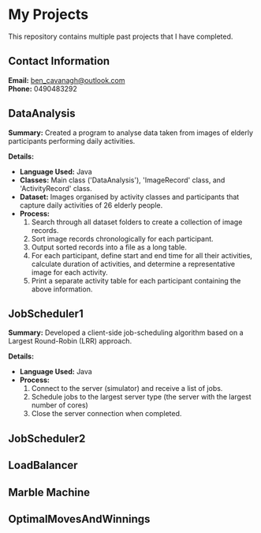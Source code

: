 # My Projects
This repository contains multiple past projects that I have completed.

## Contact Information
**Email:** ben_cavanagh@outlook.com  
**Phone:** 0490483292

## DataAnalysis
**Summary:** Created a program to analyse data taken from images of elderly participants performing daily activities.

**Details:**
- **Language Used:** Java  
- **Classes:** Main class ('DataAnalysis'), 'ImageRecord' class, and 'ActivityRecord' class.
- **Dataset:** Images organised by activity classes and participants that capture daily activities of 26 elderly people.
- **Process:**
  1. Search through all dataset folders to create a collection of image records.
  2. Sort image records chronologically for each participant.
  3. Output sorted records into a file as a long table.
  4. For each participant, define start and end time for all their activities, calculate duration of activities, and determine a representative image for each activity.
  5. Print a separate activity table for each participant containing the above information.

## JobScheduler1
**Summary:** Developed a client-side job-scheduling algorithm based on a Largest Round-Robin (LRR) approach.

**Details:**
- **Language Used:** Java
- **Process:**
  1. Connect to the server (simulator) and receive a list of jobs.
  2. Schedule jobs to the largest server type (the server with the largest number of cores)
  3. Close the server connection when completed.

## JobScheduler2

## LoadBalancer

## Marble Machine

## OptimalMovesAndWinnings
